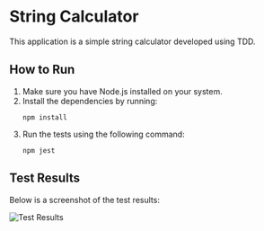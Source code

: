 # String Calculator

This application is a simple string calculator developed using TDD.

## How to Run

1. Make sure you have Node.js installed on your system.
2. Install the dependencies by running:
    ```
    npm install
    ```
3. Run the tests using the following command:
    ```
    npm jest
    ```
 ## Test Results

Below is a screenshot of the test results:

![Test Results](https://github.com/user-attachments/assets/d6f1ebb5-1a3f-44c2-8cdd-e533c713a5e9)

